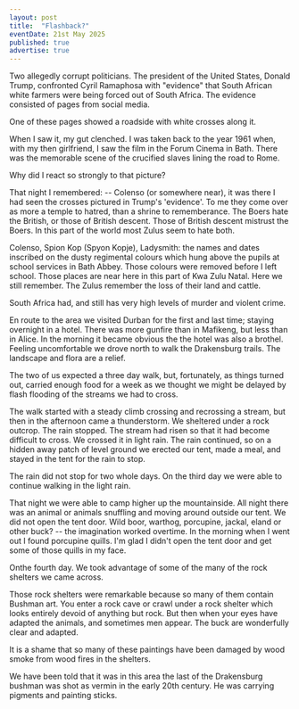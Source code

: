 ```yaml
---
layout: post
title:  "Flashback?"
eventDate: 21st May 2025
published: true
advertise: true
---
```


Two allegedly corrupt politicians. The president of the United States, Donald Trump, confronted Cyril Ramaphosa with "evidence" that South African white farmers were being forced out of South Africa. The evidence consisted of pages from social media. 

One of these pages showed a roadside with white crosses along it. 

When I saw it, my gut clenched. I was taken back to the year 1961 when, with my then girlfriend, I saw the film in the Forum Cinema in Bath. There was the memorable scene of the crucified slaves lining the road to Rome.

Why did I react so strongly to that picture?

That night I remembered: -- Colenso (or somewhere near), it was there I had seen the crosses pictured in Trump's 'evidence'. To me they come over as more a temple to hatred, than a shrine to rememberance. The Boers hate the British, or those of British descent. Those of British descent mistrust the Boers. In this part of the world most Zulus seem to hate both.

Colenso, Spion Kop (Spyon Kopje), Ladysmith: the names and dates inscribed on the dusty regimental colours which hung above the pupils at school services in Bath Abbey. Those colours were removed before I left school. Those places are near here in this part of Kwa Zulu Natal. Here we still remember. The Zulus remember the loss of their land and cattle.

South Africa had, and still has very high levels of murder and violent crime. 

En route to the area we visited Durban for the first and last time; staying overnight in a hotel. There was more gunfire than in Mafikeng, but less than in Alice. In the morning it became obvious the the hotel was also a brothel. Feeling uncomfortable we drove north to walk the Drakensburg trails. The landscape and flora are a relief.

The two of us expected a three day walk, but, fortunately, as things turned out, carried enough food for a week as we thought we might be delayed by flash flooding of the streams we had to cross. 

The walk started with a steady climb crossing and recrossing a stream, but then in the afternoon came a thunderstorm. We sheltered under a rock outcrop. The rain stopped. The stream had risen so that it had become difficult to cross. We crossed it in light rain. The rain continued, so on a hidden away patch of level ground we erected our tent, made a meal, and stayed in the tent for the rain to stop. 

The rain did not stop for two whole days. On the third day we were able to continue walking in the light rain. 

That night we were able to camp higher up the mountainside. All night there was an animal or animals snuffling and moving around outside our tent. We did not open the tent door. Wild boor, warthog, porcupine, jackal, eland or other buck? -- the imagination worked overtime. In the morning when I went out I found porcupine quills. I'm glad I didn't open the tent door and get some of those quills in my face.

Onthe fourth day. We took advantage of some of the many of the rock shelters we came across. 

Those rock shelters were remarkable because so many of them contain Bushman art. You enter a rock cave or crawl under a rock shelter which looks entirely devoid of anything but rock. But then when your eyes have adapted the animals, and sometimes men appear. The buck are wonderfully clear and adapted.

It is a shame that so many of these paintings have been damaged by wood smoke from wood fires in the shelters.

We have been told that it was in this area the last of the Drakensburg bushman was shot as vermin in the early 20th century. He was carrying pigments and painting sticks.
